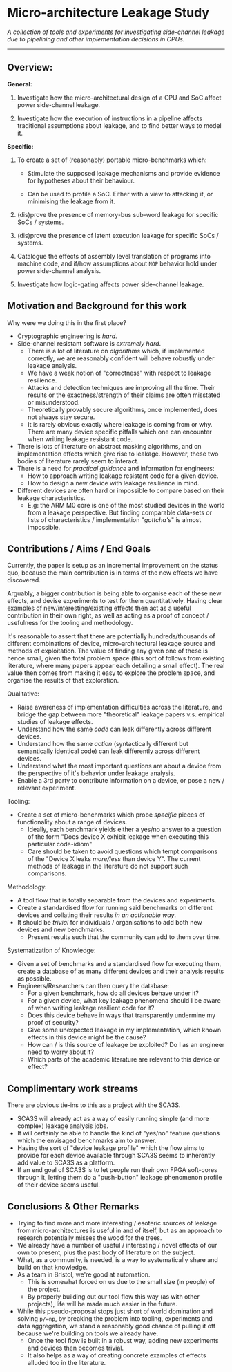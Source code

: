
# Micro-architecture Leakage Study

*A collection of tools and experiments for investigating side-channel
leakage due to pipelining and other implementation decisions in CPUs.*

---

## Overview:

**General:**

1. Investigate how the micro-architectural design of a CPU and SoC
   affect power side-channel leakage.

2. Investigate how the execution of instructions in a pipeline
   affects traditional assumptions about leakage, and to find better
   ways to model it.

**Specific:**

1. To create a set of (reasonably) portable micro-benchmarks which:
   
   - Stimulate the supposed leakage mechanisms and provide evidence for
     hypotheses about their behaviour.

   - Can be used to profile a SoC. Either with a view to attacking it, or
     minimising the leakage from it.

2. (dis)prove the presence of memory-bus sub-word leakage for specific
   SoCs / systems.

3. (dis)prove the presence of latent execution leakage for specific
   SoCs / systems.

4. Catalogue the effects of assembly level translation of programs into
   machine code, and if/how assumptions about `NOP` behavior hold
   under power side-channel analysis.

5. Investigate how logic-gating affects power side-channel leakage.


## Motivation and Background for this work

Why were we doing this in the first place?

- Cryptographic engineering is *hard*.
- Side-channel resistant software is *extremely hard*.
  - There is a lot of literature on *algorithms* which, if implemented correctly, we are reasonably confident will behave robustly under leakage analysis.
  - We have a weak notion of "correctness" with respect to leakage resilience.
  - Attacks and detection techniques are improving all the time. Their results or the exactness/strength of their claims are often misstated or misunderstood.
  - Theoretically provably secure algorithms, once implemented, does not always stay secure.
  - It is rarely obvious exactly where leakage is coming from or why. There are many device specific pitfalls which one can encounter when writing leakage resistant code.
- There is lots of literature on abstract masking algorithms, and on implementation effects which give rise to leakage. However, these two bodies of literature rarely seem to interact.
- There is a need for *practical guidance* and information for engineers:
  - How to approach writing leakage resistant code for a given device.
  - How to design a new device with leakage resilience in mind.
- Different devices are often hard or impossible to compare based on their leakage characteristics.
  - E.g: the ARM M0 core is one of the most studied devices in the world from a leakage perspective. But finding comparable data-sets or lists of characteristics / implementation "*gottcha's*" is almost impossible.

## Contributions / Aims / End Goals

Currently, the paper is setup as an incremental improvement on the status quo, because the main contribution is in terms of the new effects we have discovered.

Arguably, a bigger contribution is being able to organise each of these new effects, and devise experiments to test for them quantitatively. Having clear examples of new/interesting/existing effects then act as a useful contribution in their own right, as well as acting as a proof of concept / usefulness for the tooling and methodology.

It's reasonable to assert that there are potentially hundreds/thousands of different combinations of device, micro-architectural leakage source and methods of exploitation. The value of finding any given one of these is hence small, given the total problem space (this sort of follows from existing literature, where many papers appear each detailing a small effect). The real value then comes from making it easy to explore the problem space, and organise the results of that exploration.

Qualitative:
- Raise awareness of implementation difficulties across the literature, and bridge the gap between more "theoretical" leakage papers v.s. empirical studies of leakage effects.
- Understand how the same *code* can leak differently across different devices.
- Understand how the same *action* (syntactically different but semantically identical code) can leak differently across different devices.
- Understand what the most important questions are about a device from the perspective of it's behavior under leakage analysis.
- Enable a 3rd party to contribute information on a device, or pose a new / relevant experiment.

Tooling:
- Create a set of micro-benchmarks which probe *specific* pieces of functionality about a range of devices.
  - Ideally, each benchmark yields either a yes/no answer to a question of the form "Does device X exhibit leakage when executing this particular code-idiom"
  - Care should be taken to avoid questions which tempt comparisons of the "Device X leaks *more/less* than device Y". The current methods of leakage in the literature do not support such comparisons.

Methodology:
- A tool flow that is totally separable from the devices and experiments.
- Create a standardised flow for running said benchmarks on different devices and collating their results *in an actionable way*.
- It should be *trivial* for individuals / organisations to add both new devices and new benchmarks.
  - Present results such that the community can add to them over time.

Systematization of Knowledge:
- Given a set of benchmarks and a standardised flow for executing them, create a database of as many different devices and their analysis results as possible.
- Engineers/Researchers can then query the database:
  - For a given benchmark, how do all devices behave under it?
  - For a given device, what key leakage phenomena should I be aware of when writing leakage resilient code for it?
  - Does this device behave in ways that transparently undermine my proof of security?
  - Give some unexpected leakage in my implementation, which known effects in this device might be the cause?
  - How can / is this source of leakage be exploited? Do I as an engineer need to worry about it?
  - Which parts of the academic literature are relevant to this device or effect?

## Complimentary work streams

There are obvious tie-ins to this as a project with the SCA3S.
- SCA3S will already act as a way of easily running simple (and more complex) leakage analysis jobs.
- It will certainly be able to handle the kind of "yes/no" feature questions which the envisaged benchmarks aim to answer.
- Having the sort of "device leakage profile" which the flow aims to provide for each device available through SCA3S seems to inherently add value to SCA3S as a platform.
- If an end goal of SCA3S is to let people run their own FPGA soft-cores through it, letting them do a "push-button" leakage phenomenon profile of their device seems useful.

## Conclusions & Other Remarks

- Trying to find more and more interesting / esoteric sources of leakage from micro-architectures is useful in and of itself, but as an approach to research potentially misses the wood for the trees.
- We already have a number of useful / interesting / novel effects of our own to present, plus the past body of literature on the subject.
- What, as a community, is needed, is a way to systematically share and build on that knowledge.
- As a team in Bristol, we're good at automation.
  - This is somewhat forced on us due to the small size (in people) of the project.
  - By properly building out our tool flow this way (as with other projects), life will be made much easier in the future.
- While this pseudo-proposal stops just short of world domination and solving `p/=np`, by breaking the problem into tooling, experiments and data aggregation, we stand a reasonably good chance of pulling it off because we're building on tools we already have.
  - Once the tool flow is built in a robust way, adding new experiments and devices then becomes trivial.
  - It also helps as a way of creating concrete examples of effects alluded too in the literature.

